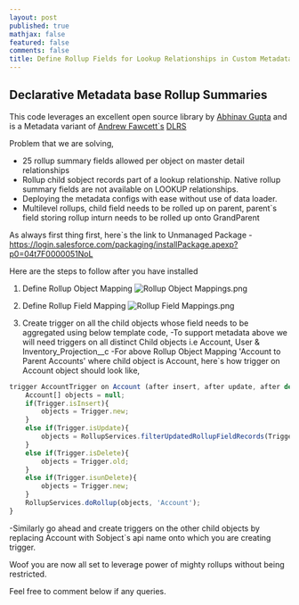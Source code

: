 ```yaml
---
layout: post
published: true
mathjax: false
featured: false
comments: false
title: Define Rollup Fields for Lookup Relationships in Custom Metadata
---
```

## Declarative Metadata base Rollup Summaries

This code leverages an excellent open source library by [Abhinav Gupta](https://twitter.com/abhinavguptas) and is a Metadata variant of [Andrew Fawcett\`s](https://twitter.com/andyinthecloud) [DLRS](https://github.com/afawcett/declarative-lookup-rollup-summaries) 

Problem that we are solving,

- 25 rollup summary fields allowed per object on master detail relationships
- Rollup child sobject records part of a lookup relationship. Native rollup summary fields are not available on LOOKUP relationships.
- Deploying the metadata configs with ease without use of data loader.
- Multilevel rollups, child field needs to be rolled up on parent, parent\`s field storing rollup inturn needs to be rolled up onto GrandParent

As always first thing first, here\`s the link to Unmanaged Package - https://login.salesforce.com/packaging/installPackage.apexp?p0=04t7F0000051NoL

Here are the steps to follow after you have installed 

1. Define Rollup Object Mapping
![Rollup Object Mappings.png]({{site.baseurl}}/images/Rollup%20Object%20Mappings.png)

2. Define Rollup Field Mapping
![Rollup Field Mappings.png]({{site.baseurl}}/images/Rollup%20Field%20Mappings.png)

3. Create trigger on all the child objects whose field needs to be aggregated using below template code,
 -To support metadata above we will need triggers on all distinct Child objects i.e Account, User & Inventory_Projection__c
  -For above Rollup Object Mapping 'Account to Parent Accounts' where child object is Account, here\`s how trigger on Account object should look like, 
```javascript
trigger AccountTrigger on Account (after insert, after update, after delete, after undelete) {
    Account[] objects = null;  
    if(Trigger.isInsert){
        objects = Trigger.new;        
    }
    else if(Trigger.isUpdate){
        objects = RollupServices.filterUpdatedRollupFieldRecords(Trigger.new, Trigger.oldMap, 'Account');        
    }    
    else if(Trigger.isDelete){
        objects = Trigger.old;
    }    
    else if(Trigger.isunDelete){
        objects = Trigger.new;
    }
    RollupServices.doRollup(objects, 'Account');
}
```
-Similarly go ahead and create triggers on the other child objects by replacing Account with Sobject\`s api name onto which you are creating trigger.

Woof you are now all set to leverage power of mighty rollups without being restricted.

Feel free to comment below if any queries.
